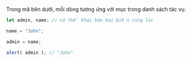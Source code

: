 Trong mã bên dưới, mỗi dòng tương ứng với mục trong danh sách tác vụ.

```js run
let admin, name; // có thể khai báo hai biến cùng lúc

name = "John";

admin = name;

alert( admin ); // "John"
```

